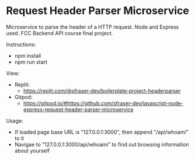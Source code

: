 # Request Header Parser Microservice

Microservice to parse the header of a HTTP request. Node and Express used. FCC Backend API course final project. 

Instructions:

- npm install
- npm run start

View:

- Replit:
    - <https://replit.com/@sfraser-dev/boilerplate-project-headerparser>
- Gitpod:
    - <https://gitpod.io/#https://github.com/sfraser-dev/javascript-node-express-request-header-parser-microservice>

Usage:

- If loaded page base URL is "127.0.0.1:3000", then append "/api/whoami" to it
- Navigae to "127.0.0.1:3000/api/whoami" to find out browsing information about yourself
